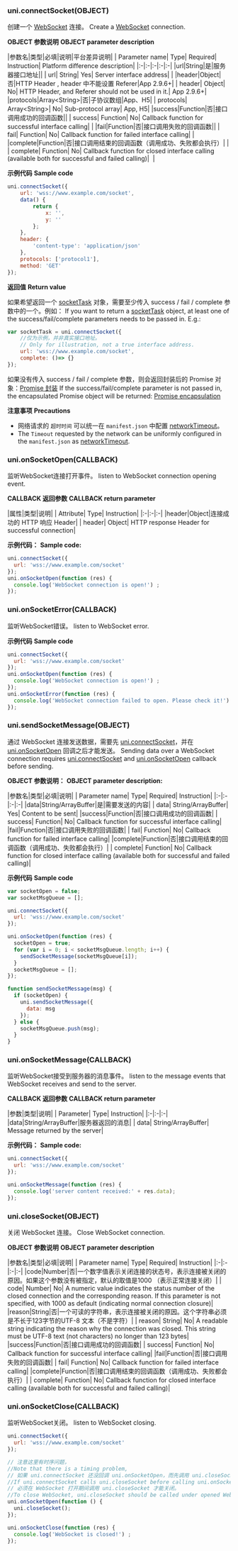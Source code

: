 ### uni.connectSocket(OBJECT)
创建一个 [WebSocket](https://developer.mozilla.org/zh-CN/docs/Web/API/WebSocket) 连接。
Create a [WebSocket](https://developer.mozilla.org/zh-CN/docs/Web/API/WebSocket) connection.


**OBJECT 参数说明**
**OBJECT parameter description**

|参数名|类型|必填|说明|平台差异说明|
| Parameter name| Type| Required| Instruction| Platform difference description|
|:-|:-|:-|:-|:-|
|url|String|是|服务器接口地址||
| url| String| Yes| Server interface address| |
|header|Object|否|HTTP Header , header 中不能设置 Referer|App 2.9.6+|
| header| Object| No| HTTP Header, and Referer should not be used in it.| App 2.9.6+|
|protocols|Array&lt;String&gt;|否|子协议数组|App、H5|
| protocols| Array\<String>| No| Sub-protocol array| App, H5|
|success|Function|否|接口调用成功的回调函数||
| success| Function| No| Callback function for successful interface calling| |
|fail|Function|否|接口调用失败的回调函数||
| fail| Function| No| Callback function for failed interface calling| |
|complete|Function|否|接口调用结束的回调函数（调用成功、失败都会执行）|&nbsp;|
| complete| Function| No| Callback function for closed interface calling (available both for successful and failed calling)|  |

**示例代码**
**Sample code**

```javascript
uni.connectSocket({
	url: 'wss://www.example.com/socket',
	data() {
		return {
			x: '',
			y: ''
		};
	},
	header: {
		'content-type': 'application/json'
	},
	protocols: ['protocol1'],
	method: 'GET'
});
```

**返回值**
**Return value**

如果希望返回一个 [socketTask](/api/request/socket-task) 对象，需要至少传入 success / fail / complete 参数中的一个。例如：
If you want to return a [socketTask](/api/request/socket-task) object, at least one of the success/fail/complete parameters needs to be passed in. E.g.:

```javascript
var socketTask = uni.connectSocket({
	//仅为示例，并非真实接口地址。
	// Only for illustration, not a true interface address.
	url: 'wss://www.example.com/socket',
	complete: ()=> {}
});
```

如果没有传入 success / fail / complete 参数，则会返回封装后的 Promise 对象：[Promise 封装](/api/README?id=promise-%E5%B0%81%E8%A3%85)
If the success/fail/complete parameter is not passed in, the encapsulated Promise object will be returned: [Promise encapsulation](/api/README?id=promise-%E5%B0%81%E8%A3%85)

**注意事项**
**Precautions**

- 网络请求的 ``超时时间`` 可以统一在 ``manifest.json`` 中配置 [networkTimeout](/collocation/manifest?id=networktimeout)。
- The `Timeout` requested by the network can be uniformly configured in the `manifest.json` as [networkTimeout](/collocation/manifest?id=networktimeout).

### uni.onSocketOpen(CALLBACK)
监听WebSocket连接打开事件。
listen to WebSocket connection opening event.

**CALLBACK 返回参数**
**CALLBACK return parameter**

|属性|类型|说明|
| Attribute| Type| Instruction|
|:-|:-|:-|
|header|Object|连接成功的 HTTP 响应 Header|
| header| Object| HTTP response Header for successful connection|

**示例代码：**
**Sample code:**

```javascript
uni.connectSocket({
  url: 'wss://www.example.com/socket'
});
uni.onSocketOpen(function (res) {
  console.log('WebSocket connection is open!') ;
});
```


### uni.onSocketError(CALLBACK)
监听WebSocket错误。
listen to WebSocket error.

**示例代码**
**Sample code**

```javascript
uni.connectSocket({
  url: 'wss://www.example.com/socket'
});
uni.onSocketOpen(function (res) {
  console.log('WebSocket connection is open!') ;
});
uni.onSocketError(function (res) {
  console.log('WebSocket connection failed to open. Please check it!') ;
});
```

### uni.sendSocketMessage(OBJECT)
通过 WebSocket 连接发送数据，需要先 [uni.connectSocket](/api/request/websocket?id=connectsocket)，并在 [uni.onSocketOpen](/api/request/websocket?id=onsocketopen) 回调之后才能发送。
Sending data over a WebSocket connection requires [uni.connectSocket](/api/request/websocket?id=connectsocket) and [uni.onSocketOpen](/api/request/websocket?id=onsocketopen) callback before sending.

**OBJECT 参数说明：**
**OBJECT parameter description:**

|参数名|类型|必填|说明|
| Parameter name| Type| Required| Instruction|
|:-|:-|:-|:-|
|data|String/ArrayBuffer|是|需要发送的内容|
| data| String/ArrayBuffer| Yes| Content to be sent|
|success|Function|否|接口调用成功的回调函数|
| success| Function| No| Callback function for successful interface calling|
|fail|Function|否|接口调用失败的回调函数|
| fail| Function| No| Callback function for failed interface calling|
|complete|Function|否|接口调用结束的回调函数（调用成功、失败都会执行）|
| complete| Function| No| Callback function for closed interface calling (available both for successful and failed calling)|

**示例代码**
**Sample code**

```javascript
var socketOpen = false;
var socketMsgQueue = [];

uni.connectSocket({
  url: 'wss://www.example.com/socket'
});

uni.onSocketOpen(function (res) {
  socketOpen = true;
  for (var i = 0; i < socketMsgQueue.length; i++) {
    sendSocketMessage(socketMsgQueue[i]);
  }
  socketMsgQueue = [];
});

function sendSocketMessage(msg) {
  if (socketOpen) {
    uni.sendSocketMessage({
      data: msg
    });
  } else {
    socketMsgQueue.push(msg);
  }
}
```

### uni.onSocketMessage(CALLBACK)
监听WebSocket接受到服务器的消息事件。
listen to the message events that WebSocket receives and send to the server.

**CALLBACK 返回参数**
**CALLBACK return parameter**

|参数|类型|说明|
| Parameter| Type| Instruction|
|:-|:-|:-|
|data|String/ArrayBuffer|服务器返回的消息|
| data| String/ArrayBuffer| Message returned by the server|

**示例代码：**
**Sample code:**

```javascript
uni.connectSocket({
  url: 'wss://www.example.com/socket'
});

uni.onSocketMessage(function (res) {
  console.log('server content received:' + res.data);
});
```

### uni.closeSocket(OBJECT)
关闭 WebSocket 连接。
Close WebSocket connection.

**OBJECT 参数说明**
**OBJECT parameter description**

|参数名|类型|必填|说明|
| Parameter name| Type| Required| Instruction|
|:-|:-|:-|:-|
|code|Number|否|一个数字值表示关闭连接的状态号，表示连接被关闭的原因。如果这个参数没有被指定，默认的取值是1000 （表示正常连接关闭）|
| code| Number| No| A numeric value indicates the status number of the closed connection and the corresponding reason. If this parameter is not specified, with 1000 as default (indicating normal connection closure)|
|reason|String|否|一个可读的字符串，表示连接被关闭的原因。这个字符串必须是不长于123字节的UTF-8 文本（不是字符）|
| reason| String| No| A readable string indicating the reason why the connection was closed. This string must be UTF-8 text (not characters) no longer than 123 bytes|
|success|Function|否|接口调用成功的回调函数|
| success| Function| No| Callback function for successful interface calling|
|fail|Function|否|接口调用失败的回调函数|
| fail| Function| No| Callback function for failed interface calling|
|complete|Function|否|接口调用结束的回调函数（调用成功、失败都会执行）|
| complete| Function| No| Callback function for closed interface calling (available both for successful and failed calling)|

### uni.onSocketClose(CALLBACK)
监听WebSocket关闭。
listen to WebSocket closing.

```javascript
uni.connectSocket({
  url: 'wss://www.example.com/socket'
});

// 注意这里有时序问题，
//Note that there is a timing problem,
// 如果 uni.connectSocket 还没回调 uni.onSocketOpen，而先调用 uni.closeSocket，那么就做不到关闭 WebSocket 的目的。
//If uni.connectSocket calls uni.closeSocket before calling uni.onSocketOpen, closing WebSocket is impossible.
// 必须在 WebSocket 打开期间调用 uni.closeSocket 才能关闭。
//To close WebSocket, uni.closeSocket should be called under opened WebSocket.
uni.onSocketOpen(function () {
  uni.closeSocket();
});

uni.onSocketClose(function (res) {
  console.log('WebSocket is closed!') ;
});
```
